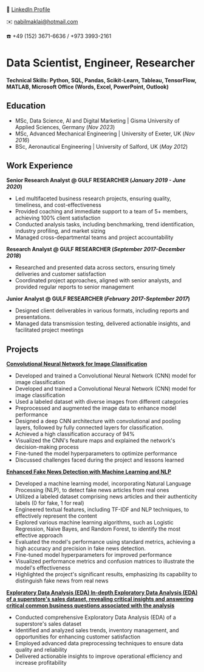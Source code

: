 🔗 [LinkedIn Profile](https://www.linkedin.com/in/nabeelismaeelmaklai/)

✉️ nabilmaklai@hotmail.com

☎️ +49 (152) 3671-6636 / +973 3993-2161






# Data Scientist, Engineer, Researcher

#### Technical Skills: Python, SQL, Pandas, Scikit-Learn, Tableau, TensorFlow, MATLAB, Microsoft Office (Words, Excel, PowerPoint, Outlook)


## Education
- MSc, Data Science, AI and Digital Marketing | Gisma University of Applied Sciences, Germany (_Nov 2023_)	
- MSc, Advanced Mechanical Engineering | University of Exeter, UK (_Nov 2016_)
- BSc, Aeronautical Engineering | University of Salford, UK (_May 2012_)

## Work Experience
**Senior Research Analyst @ GULF RESEARCHER (_January 2019 - June 2020_)**
- Led multifaceted business research projects, ensuring quality, timeliness, and cost-effectiveness
- Provided coaching and immediate support to a team of 5+ members, achieving 100% client satisfaction
- Conducted analysis tasks, including benchmarking, trend identification, industry profiling, and market sizing
- Managed cross-departmental teams and project accountability

**Research Analyst  @ GULF RESEARCHER (_September 2017-December 2018_)**
- Researched and presented data across sectors, ensuring timely deliveries and customer satisfaction
- Coordinated project approaches, aligned with senior analysts, and provided regular reports to senior management

**Junior Analyst @ GULF RESEARCHER (_February 2017-September 2017_)**
- Designed client deliverables in various formats, including reports and presentations.
- Managed data transmission testing, delivered actionable insights, and facilitated project meetings
 

## Projects

**[Convolutional Neural Network for Image Classification](https://github.com/nabeelmaklai/Portfolio/blob/main/Projects/CNN/Image_classification.ipynb)**
- Developed and trained a Convolutional Neural Network (CNN) model for image classification
- Developed and trained a Convolutional Neural Network (CNN) model for image classification
- Used a labeled dataset with diverse images from different categories
- Preprocessed and augmented the image data to enhance model performance
- Designed a deep CNN architecture with convolutional and pooling layers, followed by fully connected layers for classification.
- Achieved a high classification accuracy of 94%
- Visualized the CNN's feature maps and explained the network's decision-making process
- Fine-tuned the model hyperparameters to optimize performance 
- Discussed challenges faced during the project and lessons learned

**[Enhanced Fake News Detection with Machine Learning and NLP](https://github.com/nabeelmaklai/Portfolio/blob/main/Projects/NLP/NLP_Fake_News_Detection_Model.ipynb)**
- Developed a machine learning model, incorporating Natural Language Processing (NLP), to detect fake news articles from real ones
- Utilized a labeled dataset comprising news articles and their authenticity labels (0 for fake, 1 for real)
- Engineered textual features, including TF-IDF and NLP techniques, to effectively represent the content
- Explored various machine learning algorithms, such as Logistic Regression, Naive Bayes, and Random Forest, to identify the most effective approach
- Evaluated the model's performance using standard metrics, achieving a high accuracy and precision in fake news detection.
- Fine-tuned model hyperparameters for improved performance
- Visualized performance metrics and confusion matrices to illustrate the model's effectiveness
- Highlighted the project's significant results, emphasizing its capability to distinguish fake news from real news

**[Exploratory Data Analysis (EDA) In-depth Exploratory Data Analysis (EDA) of a superstore's sales dataset, revealing critical insights and answering critical common business questions associated with the analysis](https://github.com/nabeelmaklai/Portfolio/blob/main/Projects/EDA/Superstore_EDA.ipynb)**

- Conducted comprehensive Exploratory Data Analysis (EDA) of a superstore's sales dataset
- Identified and analyzed sales trends, inventory management, and opportunities for enhancing customer satisfaction
- Employed advanced data preprocessing techniques to ensure data quality and reliability
- Delivered actionable insights to improve operational efficiency and increase profitability

